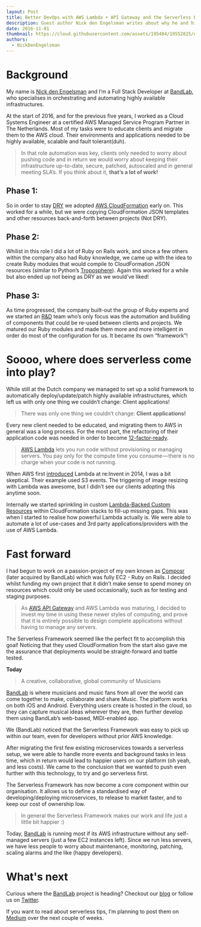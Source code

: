 ```yaml
---
layout: Post
title: Better DevOps with AWS Lambda + API Gateway and the Serverless Framework
description: Guest author Nick den Engelsman writes about why he and his team at BandLab chose AWS Lambda + API Gateway and the Serverless Framework.
date: 2016-11-01
thumbnail: https://cloud.githubusercontent.com/assets/195404/19552825/d3b728ee-96b1-11e6-85e2-5fd4b8714514.png
authors:  
  - NickDenEngelsman
---
```


**Background**
====================

My name is [Nick den Engelsman](https://twitter.com/nickengelsman) and I’m a Full Stack Developer at [BandLab](https://www.bandlab.com), who specialises in orchestrating and automating highly available infrastructures.

At the start of 2016, and for the previous five years, I worked as a Cloud Systems Engineer at a certified AWS Managed Service Program Partner in The Netherlands. Most of my tasks were to educate clients and migrate them to the AWS cloud. Their environments and applications needed to be highly available, scalable and fault tolerant(duh). 

>In that role automation was key, clients only needed to worry about pushing code and in return we would worry about keeping their infrastructure up-to-date, secure, patched, autoscaled and in general meeting SLA’s. If you think about it, **that’s a lot of work!**

**Phase 1:**
--------

So in order to stay [DRY](https://en.wikipedia.org/wiki/Don%27t_repeat_yourself) we adopted [AWS CloudFormation](https://aws.amazon.com/cloudformation/) early on. This worked for a while, but we were copying CloudFormation JSON templates and other resources back-and-forth between projects (Not DRY).

**Phase 2:**
--------

Whilist in this role I did a lot of Ruby on Rails work, and since a few others within the company also had Ruby knowledge, we came up with the idea to create Ruby modules that would compile to CloudFormation JSON resources (similar to Python’s [Troposphere](https://github.com/cloudtools/troposphere)). Again this worked for a while but also ended up not being as DRY as we would’ve liked! 

**Phase 3:**
--------

As time progressed, the company built-out the group of Ruby experts and we started an [R&D](https://en.wikipedia.org/wiki/Research_and_development) team who’s only focus was the automation and building of components that could be re-used between clients and projects. We matured our Ruby modules and made them more and more intelligent in order do most of the configuration for us. It became its own “framework”!

**Soooo, where does serverless come into play?**
====================

While still at the Dutch company we managed to set up a solid framework to automatically deploy/update/patch highly available infrastructures, which left us with only one thing we couldn’t change: Client applications! 

>There was only one thing we couldn’t change: **Client applications!**

Every new client needed to be educated, and migrating them to AWS in general was a long process. For the most part, the refactoring of their application code was needed in order to become [12-factor-ready](https://12factor.net/).

>[AWS Lambda](https://aws.amazon.com/lambda/details/) lets you run code without provisioning or managing servers. You pay only for the compute time you consume — there is no charge when your code is not running.

When AWS first [introduced](https://www.youtube.com/watch?v=9eHoyUVo-yg) Lambda at re:Invent in 2014, I was a bit skeptical. Their example used S3 events. The triggering of image resizing with Lambda was awesome, but I didn’t see our clients adopting this anytime soon. 

Internally we started sprinkling in custom [Lambda-Backed Custom Resources](https://aws.amazon.com/blogs/aws/aws-cloudformation-update-lambda-backed-custom-resources-more/) within CloudFormation stacks to fill-up missing gaps. This was when I started to realise how powerful Lambda actually is. We were able to automate a lot of use-cases and 3rd party applications/providers with the use of AWS Lambda.

**Fast forward**
====================

I had begun to work on a passion-project of my own known as [Composr](https://www.composrapp.com) (later acquired by BandLab) which was fully EC2 - Ruby on Rails. I decided whilst funding my own project that it didn’t make sense to spend money on resources which could only be used occasionally, such as for testing and staging purposes.

>As [AWS API Gateway](https://aws.amazon.com/api-gateway/) and AWS Lambda was maturing, I decided to invest my time in using these newer styles of computing, and prove that it is entirely possible to design complete applications without having to manage any servers.

The Serverless Framework seemed like the perfect fit to accomplish this goal! Noticing that they used CloudFormation from the start also gave me the assurance that deployments would be straight-forward and battle tested.

**Today**

>A creative, collaborative, global community of Musicians

[BandLab](https://www.bandlab.com) is where musicians and music fans from all over the world can come together to make, collaborate and share Music. The platform works on both iOS and Android. Everything users create is hosted in the cloud, so they can capture musical ideas wherever they are, then further develop them using BandLab’s web-based, MIDI-enabled app.

We (BandLab) noticed that the Serverless Framework was easy to pick up within our team, even for developers without prior AWS knowledge.

After migrating the first few existing microservices towards a serverless setup, we were able to handle more events and background tasks in less time, which in return would lead to happier users on our platform (oh yeah, and less costs). We came to the conclusion that we wanted to push even further with this technology, to try and go serverless first.

The Serverless Framework has now become a core component within our organisation. It allows us to define a standardised way of developing/deploying microservices, to release to market faster, and to keep our cost of ownership low.

>In general the Serverless Framework makes our work and life just a little bit happier :)

Today, [BandLab](https://www.bandlab.com) is running most if its AWS infrastructure without any self-managed servers (just a few EC2 instances left). Since we run less servers, we have less people to worry about maintenance, monitoring, patching, scaling alarms and the like (happy developers).

**What's next**
====================

Curious where the [BandLab](https://www.bandlab.com) project is heading? Checkout our [blog](https://blog.bandlab.com/) or follow us on [Twitter](https://twitter.com/bandlab).

If you want to read about serverless tips, I’m planning to post them on [Medium](https://medium.com/@nickdenengelsman) over the next couple of weeks.
